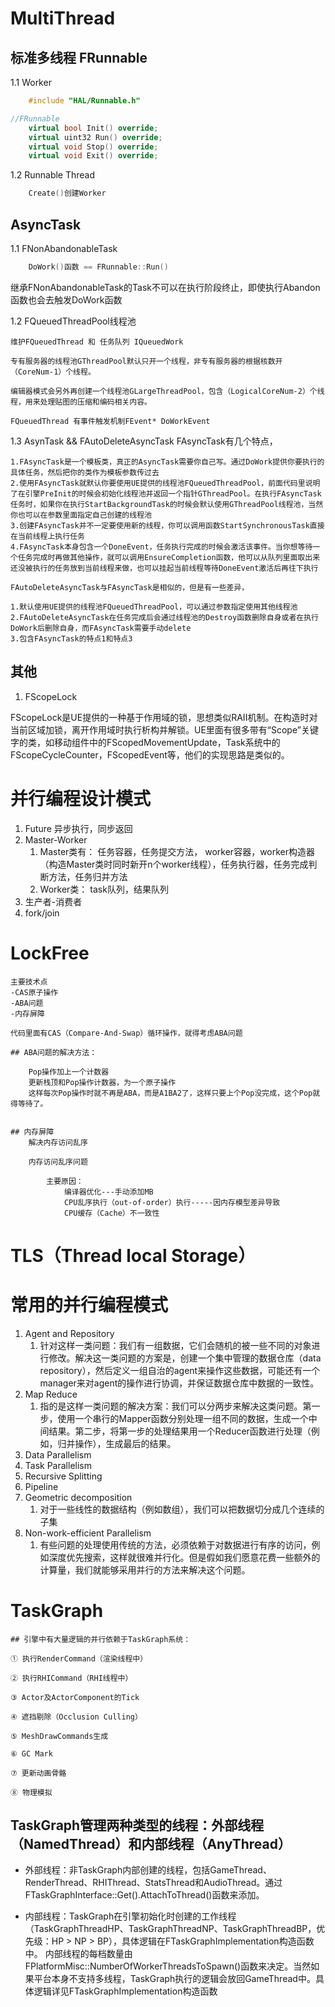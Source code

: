 # MultiThread
## 标准多线程 FRunnable

1.1 Worker
```c++
	#include "HAL/Runnable.h"
```

```c++
//FRunnable 
	virtual bool Init() override;
	virtual uint32 Run() override;
	virtual void Stop() override;
	virtual void Exit() override;
```


1.2 Runnable Thread
```c++
	Create()创建Worker 
```

## AsyncTask

1.1 FNonAbandonableTask

```c++
	DoWork()函数 == FRunnable::Run()
```

继承FNonAbandonableTask的Task不可以在执行阶段终止，即使执行Abandon函数也会去触发DoWork函数

1.2 FQueuedThreadPool线程池

	维护FQueuedThread 和 任务队列 IQueuedWork

	专有服务器的线程池GThreadPool默认只开一个线程，非专有服务器的根据核数开（CoreNum-1）个线程。

	编辑器模式会另外再创建一个线程池GLargeThreadPool，包含（LogicalCoreNum-2）个线程，用来处理贴图的压缩和编码相关内容。

	FQueuedThread 有事件触发机制FEvent* DoWorkEvent

1.3 AsynTask && FAutoDeleteAsyncTask
	FAsyncTask有几个特点，

	1.FAsyncTask是一个模板类，真正的AsyncTask需要你自己写。通过DoWork提供你要执行的具体任务，然后把你的类作为模板参数传过去
	2.使用FAsyncTask就默认你要使用UE提供的线程池FQueuedThreadPool，前面代码里说明了在引擎PreInit的时候会初始化线程池并返回一个指针GThreadPool。在执行FAsyncTask任务时，如果你在执行StartBackgroundTask的时候会默认使用GThreadPool线程池，当然你也可以在参数里面指定自己创建的线程池
	3.创建FAsyncTask并不一定要使用新的线程，你可以调用函数StartSynchronousTask直接在当前线程上执行任务
	4.FAsyncTask本身包含一个DoneEvent，任务执行完成的时候会激活该事件。当你想等待一个任务完成时再做其他操作，就可以调用EnsureCompletion函数，他可以从队列里面取出来还没被执行的任务放到当前线程来做，也可以挂起当前线程等待DoneEvent激活后再往下执行

	FAutoDeleteAsyncTask与FAsyncTask是相似的，但是有一些差异，

	1.默认使用UE提供的线程池FQueuedThreadPool，可以通过参数指定使用其他线程池
	2.FAutoDeleteAsyncTask在任务完成后会通过线程池的Destroy函数删除自身或者在执行DoWork后删除自身，而FAsyncTask需要手动delete
	3.包含FAsyncTask的特点1和特点3

## 其他

1. FScopeLock

FScopeLock是UE提供的一种基于作用域的锁，思想类似RAII机制。在构造时对当前区域加锁，离开作用域时执行析构并解锁。UE里面有很多带有“Scope”关键字的类，如移动组件中的FScopedMovementUpdate，Task系统中的FScopeCycleCounter，FScopedEvent等，他们的实现思路是类似的。

# 并行编程设计模式

1. Future 异步执行，同步返回
2. Master-Worker
   1. Master类有： 任务容器，任务提交方法， worker容器，worker构造器（构造Master类时同时新开n个worker线程），任务执行器，任务完成判断方法，任务归并方法
   2. Worker类： task队列，结果队列
3. 生产者-消费者
4. fork/join


# LockFree
	主要技术点
	-CAS原子操作
	-ABA问题
	-内存屏障

	代码里面有CAS（Compare-And-Swap）循环操作，就得考虑ABA问题

	## ABA问题的解决方法：

		Pop操作加上一个计数器
		更新栈顶和Pop操作计数器，为一个原子操作
		这样每次Pop操作时就不再是ABA，而是A1BA2了，这样只要上个Pop没完成，这个Pop就得等待了。

	
	## 内存屏障
		解决内存访问乱序

		内存访问乱序问题

			主要原因：
				编译器优化---手动添加MB
				CPU乱序执行（out-of-order）执行-----因内存模型差异导致
				CPU缓存（Cache）不一致性

# TLS（Thread local Storage）

# 常用的并行编程模式
 1. Agent and Repository
    1. 针对这样一类问题：我们有一组数据，它们会随机的被一些不同的对象进行修改。解决这一类问题的方案是，创建一个集中管理的数据仓库（data repository），然后定义一组自治的agent来操作这些数据，可能还有一个manager来对agent的操作进行协调，并保证数据仓库中数据的一致性。
 2. Map Reduce
    1. 指的是这样一类问题的解决方案：我们可以分两步来解决这类问题。第一步，使用一个串行的Mapper函数分别处理一组不同的数据，生成一个中间结果。第二步，将第一步的处理结果用一个Reducer函数进行处理（例如，归并操作），生成最后的结果。
 3.  Data Parallelism
 4.  Task Parallelism
 5.  Recursive Splitting
 6.   Pipeline
 7.    Geometric decomposition
       1.    对于一些线性的数据结构（例如数组），我们可以把数据切分成几个连续的子集
 8.    Non-work-efficient Parallelism
       1.    有些问题的处理使用传统的方法，必须依赖于对数据进行有序的访问，例如深度优先搜索，这样就很难并行化。但是假如我们愿意花费一些额外的计算量，我们就能够采用并行的方法来解决这个问题。


# TaskGraph

	## 引擎中有大量逻辑的并行依赖于TaskGraph系统：

	① 执行RenderCommand（渲染线程中）

	② 执行RHICommand（RHI线程中）

	③ Actor及ActorComponent的Tick

	④ 遮挡剔除（Occlusion Culling）

	⑤ MeshDrawCommands生成

	⑥ GC Mark

	⑦ 更新动画骨骼

	⑧ 物理模拟


## TaskGraph管理两种类型的线程：外部线程（NamedThread）和内部线程（AnyThread）

- 外部线程：非TaskGraph内部创建的线程，包括GameThread、RenderThread、RHIThread、StatsThread和AudioThread。通过FTaskGraphInterface::Get().AttachToThread()函数来添加。

- 内部线程：TaskGraph在引擎初始化时创建的工作线程（TaskGraphThreadHP、TaskGraphThreadNP、TaskGraphThreadBP，优先级：HP > NP > BP），具体逻辑在FTaskGraphImplementation构造函数中。
	内部线程的每档数量由FPlatformMisc::NumberOfWorkerThreadsToSpawn()函数来决定。当然如果平台本身不支持多线程，TaskGraph执行的逻辑会放回GameThread中。具体逻辑详见FTaskGraphImplementation构造函数
